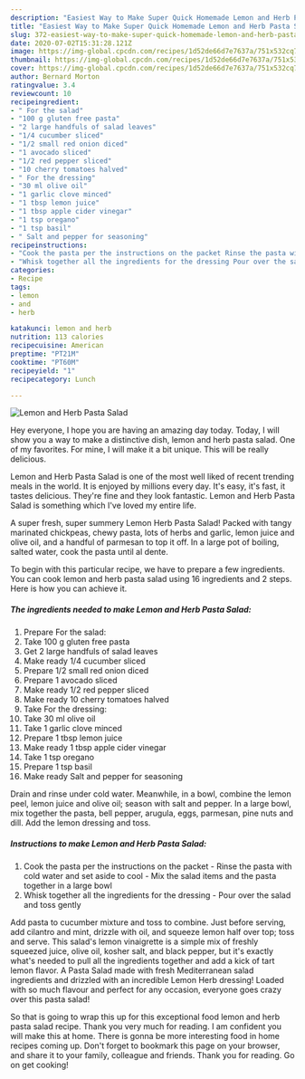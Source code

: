 ```yaml
---
description: "Easiest Way to Make Super Quick Homemade Lemon and Herb Pasta Salad"
title: "Easiest Way to Make Super Quick Homemade Lemon and Herb Pasta Salad"
slug: 372-easiest-way-to-make-super-quick-homemade-lemon-and-herb-pasta-salad
date: 2020-07-02T15:31:28.121Z
image: https://img-global.cpcdn.com/recipes/1d52de66d7e7637a/751x532cq70/lemon-and-herb-pasta-salad-recipe-main-photo.jpg
thumbnail: https://img-global.cpcdn.com/recipes/1d52de66d7e7637a/751x532cq70/lemon-and-herb-pasta-salad-recipe-main-photo.jpg
cover: https://img-global.cpcdn.com/recipes/1d52de66d7e7637a/751x532cq70/lemon-and-herb-pasta-salad-recipe-main-photo.jpg
author: Bernard Morton
ratingvalue: 3.4
reviewcount: 10
recipeingredient:
- " For the salad"
- "100 g gluten free pasta"
- "2 large handfuls of salad leaves"
- "1/4 cucumber sliced"
- "1/2 small red onion diced"
- "1 avocado sliced"
- "1/2 red pepper sliced"
- "10 cherry tomatoes halved"
- " For the dressing"
- "30 ml olive oil"
- "1 garlic clove minced"
- "1 tbsp lemon juice"
- "1 tbsp apple cider vinegar"
- "1 tsp oregano"
- "1 tsp basil"
- " Salt and pepper for seasoning"
recipeinstructions:
- "Cook the pasta per the instructions on the packet Rinse the pasta with cold water and set aside to cool Mix the salad items and the pasta together in a large bowl"
- "Whisk together all the ingredients for the dressing Pour over the salad and toss gently"
categories:
- Recipe
tags:
- lemon
- and
- herb

katakunci: lemon and herb 
nutrition: 113 calories
recipecuisine: American
preptime: "PT21M"
cooktime: "PT60M"
recipeyield: "1"
recipecategory: Lunch

---
```



![Lemon and Herb Pasta Salad](https://img-global.cpcdn.com/recipes/1d52de66d7e7637a/751x532cq70/lemon-and-herb-pasta-salad-recipe-main-photo.jpg)

Hey everyone, I hope you are having an amazing day today. Today, I will show you a way to make a distinctive dish, lemon and herb pasta salad. One of my favorites. For mine, I will make it a bit unique. This will be really delicious.

Lemon and Herb Pasta Salad is one of the most well liked of recent trending meals in the world. It is enjoyed by millions every day. It's easy, it's fast, it tastes delicious. They're fine and they look fantastic. Lemon and Herb Pasta Salad is something which I've loved my entire life.

A super fresh, super summery Lemon Herb Pasta Salad! Packed with tangy marinated chickpeas, chewy pasta, lots of herbs and garlic, lemon juice and olive oil, and a handful of parmesan to top it off. In a large pot of boiling, salted water, cook the pasta until al dente.


To begin with this particular recipe, we have to prepare a few ingredients. You can cook lemon and herb pasta salad using 16 ingredients and 2 steps. Here is how you can achieve it.

<!--inarticleads1-->

##### The ingredients needed to make Lemon and Herb Pasta Salad:

1. Prepare  For the salad:
1. Take 100 g gluten free pasta
1. Get 2 large handfuls of salad leaves
1. Make ready 1/4 cucumber sliced
1. Prepare 1/2 small red onion diced
1. Prepare 1 avocado sliced
1. Make ready 1/2 red pepper sliced
1. Make ready 10 cherry tomatoes halved
1. Take  For the dressing:
1. Take 30 ml olive oil
1. Take 1 garlic clove minced
1. Prepare 1 tbsp lemon juice
1. Make ready 1 tbsp apple cider vinegar
1. Take 1 tsp oregano
1. Prepare 1 tsp basil
1. Make ready  Salt and pepper for seasoning


Drain and rinse under cold water. Meanwhile, in a bowl, combine the lemon peel, lemon juice and olive oil; season with salt and pepper. In a large bowl, mix together the pasta, bell pepper, arugula, eggs, parmesan, pine nuts and dill. Add the lemon dressing and toss. 

<!--inarticleads2-->

##### Instructions to make Lemon and Herb Pasta Salad:

1. Cook the pasta per the instructions on the packet - Rinse the pasta with cold water and set aside to cool - Mix the salad items and the pasta together in a large bowl
1. Whisk together all the ingredients for the dressing - Pour over the salad and toss gently


Add pasta to cucumber mixture and toss to combine. Just before serving, add cilantro and mint, drizzle with oil, and squeeze lemon half over top; toss and serve. This salad&#39;s lemon vinaigrette is a simple mix of freshly squeezed juice, olive oil, kosher salt, and black pepper, but it&#39;s exactly what&#39;s needed to pull all the ingredients together and add a kick of tart lemon flavor. A Pasta Salad made with fresh Mediterranean salad ingredients and drizzled with an incredible Lemon Herb dressing! Loaded with so much flavour and perfect for any occasion, everyone goes crazy over this pasta salad! 

So that is going to wrap this up for this exceptional food lemon and herb pasta salad recipe. Thank you very much for reading. I am confident you will make this at home. There is gonna be more interesting food in home recipes coming up. Don't forget to bookmark this page on your browser, and share it to your family, colleague and friends. Thank you for reading. Go on get cooking!
